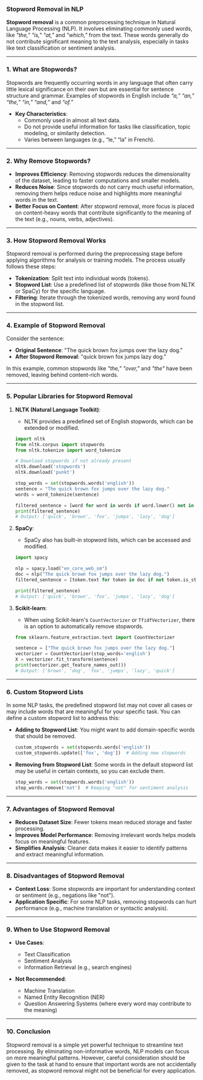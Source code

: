 ### Stopword Removal in NLP

**Stopword removal** is a common preprocessing technique in Natural Language Processing (NLP). It involves eliminating commonly used words, like *"the," "is," "at,"* and *"which,"* from the text. These words generally do not contribute significant meaning to the text analysis, especially in tasks like text classification or sentiment analysis.

---

### 1. **What are Stopwords?**
Stopwords are frequently occurring words in any language that often carry little lexical significance on their own but are essential for sentence structure and grammar. Examples of stopwords in English include *“a,” “an,” “the,” “in,” “and,”* and *“of.”*

- **Key Characteristics**:
  - Commonly used in almost all text data.
  - Do not provide useful information for tasks like classification, topic modeling, or similarity detection.
  - Varies between languages (e.g., “le,” “la” in French).

---

### 2. **Why Remove Stopwords?**
- **Improves Efficiency**: Removing stopwords reduces the dimensionality of the dataset, leading to faster computations and smaller models.
- **Reduces Noise**: Since stopwords do not carry much useful information, removing them helps reduce noise and highlights more meaningful words in the text.
- **Better Focus on Content**: After stopword removal, more focus is placed on content-heavy words that contribute significantly to the meaning of the text (e.g., nouns, verbs, adjectives).

---

### 3. **How Stopword Removal Works**
Stopword removal is performed during the preprocessing stage before applying algorithms for analysis or training models. The process usually follows these steps:

- **Tokenization**: Split text into individual words (tokens).
- **Stopword List**: Use a predefined list of stopwords (like those from NLTK or SpaCy) for the specific language.
- **Filtering**: Iterate through the tokenized words, removing any word found in the stopword list.

---

### 4. **Example of Stopword Removal**
Consider the sentence:  
- **Original Sentence**: "The quick brown fox jumps over the lazy dog."
- **After Stopword Removal**: "quick brown fox jumps lazy dog."

In this example, common stopwords like *"the," "over,"* and *"the"* have been removed, leaving behind content-rich words.

---

### 5. **Popular Libraries for Stopword Removal**

1. **NLTK (Natural Language Toolkit)**:
   - NLTK provides a predefined set of English stopwords, which can be extended or modified.
   ```python
   import nltk
   from nltk.corpus import stopwords
   from nltk.tokenize import word_tokenize
   
   # Download stopwords if not already present
   nltk.download('stopwords')
   nltk.download('punkt')

   stop_words = set(stopwords.words('english'))
   sentence = "The quick brown fox jumps over the lazy dog."
   words = word_tokenize(sentence)

   filtered_sentence = [word for word in words if word.lower() not in stop_words]
   print(filtered_sentence)
   # Output: ['quick', 'brown', 'fox', 'jumps', 'lazy', 'dog']
   ```

2. **SpaCy**:
   - SpaCy also has built-in stopword lists, which can be accessed and modified.
   ```python
   import spacy

   nlp = spacy.load("en_core_web_sm")
   doc = nlp("The quick brown fox jumps over the lazy dog.")
   filtered_sentence = [token.text for token in doc if not token.is_stop]

   print(filtered_sentence)
   # Output: ['quick', 'brown', 'fox', 'jumps', 'lazy', 'dog']
   ```

3. **Scikit-learn**:
   - When using Scikit-learn's `CountVectorizer` or `TfidfVectorizer`, there is an option to automatically remove stopwords.
   ```python
   from sklearn.feature_extraction.text import CountVectorizer

   sentence = ["The quick brown fox jumps over the lazy dog."]
   vectorizer = CountVectorizer(stop_words='english')
   X = vectorizer.fit_transform(sentence)
   print(vectorizer.get_feature_names_out())
   # Output: ['brown', 'dog', 'fox', 'jumps', 'lazy', 'quick']
   ```

---

### 6. **Custom Stopword Lists**
In some NLP tasks, the predefined stopword list may not cover all cases or may include words that are meaningful for your specific task. You can define a custom stopword list to address this:

- **Adding to Stopword List**: You might want to add domain-specific words that should be removed.
  ```python
  custom_stopwords = set(stopwords.words('english'))
  custom_stopwords.update(['fox', 'dog'])  # Adding new stopwords
  ```

- **Removing from Stopword List**: Some words in the default stopword list may be useful in certain contexts, so you can exclude them.
  ```python
  stop_words = set(stopwords.words('english'))
  stop_words.remove('not')  # Keeping "not" for sentiment analysis
  ```

---

### 7. **Advantages of Stopword Removal**
- **Reduces Dataset Size**: Fewer tokens mean reduced storage and faster processing.
- **Improves Model Performance**: Removing irrelevant words helps models focus on meaningful features.
- **Simplifies Analysis**: Cleaner data makes it easier to identify patterns and extract meaningful information.

---

### 8. **Disadvantages of Stopword Removal**
- **Context Loss**: Some stopwords are important for understanding context or sentiment (e.g., negations like "not").
- **Application Specific**: For some NLP tasks, removing stopwords can hurt performance (e.g., machine translation or syntactic analysis).

---

### 9. **When to Use Stopword Removal**
- **Use Cases**:
  - Text Classification
  - Sentiment Analysis
  - Information Retrieval (e.g., search engines)
  
- **Not Recommended**:
  - Machine Translation
  - Named Entity Recognition (NER)
  - Question Answering Systems (where every word may contribute to the meaning)

---

### 10. **Conclusion**
Stopword removal is a simple yet powerful technique to streamline text processing. By eliminating non-informative words, NLP models can focus on more meaningful patterns. However, careful consideration should be given to the task at hand to ensure that important words are not accidentally removed, as stopword removal might not be beneficial for every application.